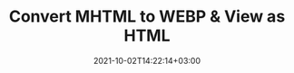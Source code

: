 ---
############################# Static ############################
layout: "autogen"
date: 2021-10-02T14:22:14+03:00
draft: false
path: "total/net/conversion/mhtml-to-webp/"

############################# Head ############################
head_title: "Convert MHTML to WEBP in C# VB.NET & View as HTML"
head_description: "Code example to convert MHTML to WEBP and 100+ other file formats in .NET (C#, VB.NET, ASP.NET & .NET Core) applications. Display the Converted WEBP document as HTML viewer."

############################# Header ############################
title: "Convert MHTML to WEBP & View as HTML"
description: "Programmatically convert MHTML to WEBP in .NET applications using flexible options to customize the resultant document. Convert the complete document or specific pages based on page numbers or selective page ranges using the .NET document conversion library."

############################# SubMenu ############################
submenu:
    enable: false

############################# Content ############################
content:
    enable: true
    block:
    - title_left: "MHTML to WEBP Conversion in C# .NET"
      content_left: |
          MHTML to WEBP file conversion using C#. Add watermark and view the converted document as HTML without using any external software.

          -   Create **Converter** object to convert MHTML document
          -   Set the convert options for WEBP format
          -   Call **Convert** method of **Converter** class instance for conversion to WEBP
          -   Set options for HTML viewer
          -   Create **Viewer** object to view converted WEBP as HTML
          
      title_right: "Convert Whole Document or Specific Pages"
      content_right: |
          You require `GroupDocs.Conversion` & `GroupDocs.Viewer` namespaces to convert between a wide range of popular document types such as PDF, Microsoft Word, Excel, PowerPoint, Project, Outlook, HTML, diagrams and image file formats. Explore other [.NET APIs for Office documents](https://products.conholdate.com/total/net/) as offered by Conholdate.Total.
          
          Get the respective assembly files from the [downloads](https://downloads.conholdate.com/total/net) or fetch the whole package from [Nuget](https://www.nuget.org/packages/Conholdate.Total/) to add 'Conholdate.Total` directly in your workspace.
          
      code: |
          ```cs {linenos=false}
          // Convert MHTML to WEBP using GroupDocs.Conversion API
          // Create Converter object to convert MHTML document
          using (Converter converter = new Converter("input.mhtml"))
          {
              // set the convert options for WEBP format
              var convertOptions = converter.GetPossibleConversions()["webp"].ConvertOptions;

              // convert to WEBP format
              converter.Convert("output.webp", convertOptions);
          }

          // Set options for HTML viewer
          HtmlViewOptions viewOptions = HtmlViewOptions.ForEmbeddedResources("output{0}.html");

          // Create Viewer object to view converted WEBP as HTML
          using (Viewer viewer = new Viewer("output.webp"))
          {
              viewer.View(viewOptions);
          }
          ```
    - title_left: "Add Watermark to Converted WEBP in C#"
      content_left: |
          Accurately convert documents (MHTML to WEBP) exactly as the original file and apply text or image watermarks to the converted document pages using C# .NET.

          -   Create **Converter** object to convert MHTML document
          -   Create new instance of **WatermarkOptions** class
          -   Specify watermark properties (color, width, text, image etc)
          -   Instantiate the proper **ConvertOptions** class
          -   Set **Watermark** property of the **ConvertOptions** instance
          -   Call **Convert** method of **Converter** class instance for conversion to WEBP
        
      title_right: "Source Document Information Extraction"
      content_right: |
          The documents information extraction feature not only allows getting the basic information about the source document file but it also supports extracting some valuable file-format specific information such as project start and end dates of a Microsoft Project file, any printing restrictions on a PDF document, list of folders enclosed in an Outlook data file etc. 

          Convert popular document file formats on different operating systems such as Windows, Linux or macOS while using platforms such as Windows Azure, Mono and Xamarin.
          
      code: |
          ```cs {linenos=false}
          // Create Converter object to convert MHTML document
          using (Converter converter = new Converter("input.mhtml"))
          {
              // Create new instance of WatermarkOptions class
              WatermarkOptions watermark = new WatermarkOptions
              {
                  Text = "Sample watermark",
                  Color = Color.Red,
                  Width = 100,
                  Height = 100,
                  Background = true
              };

              // Instantiate the proper ConvertOptions class
              PdfConvertOptions options = new PdfConvertOptions
              {
                  Watermark = watermark
              };

              // convert to WEBP format
              converter.Convert("output.webp", options);
          }
          ```
############################# About Formats ############################
about_formats:
    enable: false
############################# More Formats ############################
more_formats:
    enable: true
    auto: false
    other_out_formats: PDF DOCX DOT DOTX DOTM TXT RTF HTML MHTML XLS XLSX XLSM XLT XLTX XLTM CSV DIF PPT PPTX PPS PPSX POT POTX POTM ODT OTT OTP ODP ODS EMZ WMZ SVGZ TEX DCM WMF BMP PNG GIF JPEG TIFF
############################# Back to top ###############################
back_to_top:
  enable: true
---